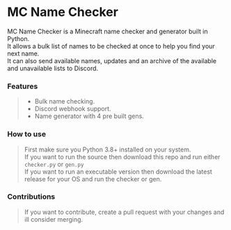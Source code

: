 # MC Name Checker
MC Name Checker is a Minecraft name checker and generator built in Python.  
It allows a bulk list of names to be checked at once to help you find your next name.  
It can also send available names, updates and an archive of the available and unavailable lists to Discord.  

### Features
> - Bulk name checking.  
> - Discord webhook support.  
> - Name generator with 4 pre built gens.  

### How to use
> First make sure you Python 3.8+ installed on your system.  
> If you want to run the source then download this repo and run either `checker.py` or `gen.py`  
> If you want to run an executable version then download the latest release for your OS and run the checker or gen.  

### Contributions
> If you want to contribute, create a pull request with your changes and ill consider merging.  